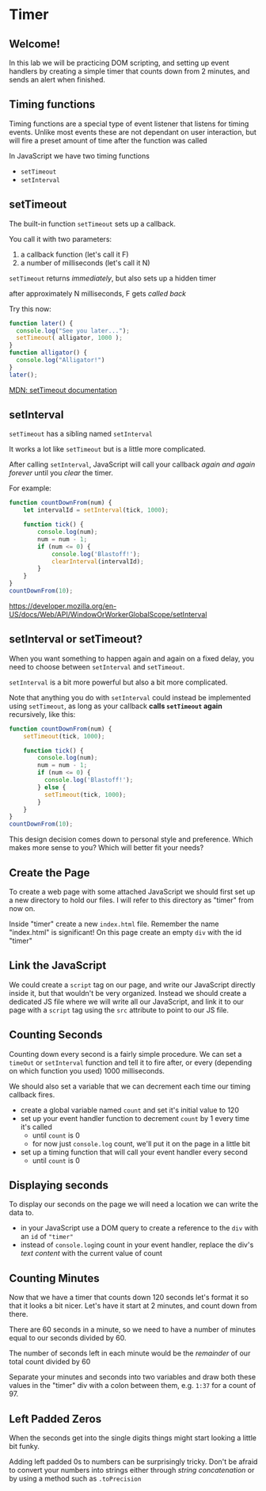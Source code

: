 # Timer

## Welcome!

In this lab we will be practicing DOM scripting, and setting up event handlers by creating a simple timer that counts down from 2 minutes, and sends an alert when finished.

## Timing functions

Timing functions are a special type of event listener that listens for timing events. Unlike most events these are not dependant on user interaction, but will fire a preset amount of time after the function was called

In JavaScript we have two timing functions
* `setTimeout`
* `setInterval`

## setTimeout

The built-in function `setTimeout` sets up a callback.

You call it with two parameters:

  1. a callback function (let's call it F)
  2. a number of milliseconds (let's call it N)

`setTimeout` returns *immediately*, but also sets up a hidden timer

after approximately N milliseconds, F gets *called back*

Try this now:

```javascript
function later() {
  console.log("See you later...");
  setTimeout( alligator, 1000 );
}
function alligator() {
  console.log("Alligator!")
}
later();
```

[MDN: setTimeout documentation](https://developer.mozilla.org/en-US/docs/Web/API/WindowOrWorkerGlobalScope/setTimeout)

## setInterval

`setTimeout` has a sibling named `setInterval`

It works a lot like `setTimeout` but is a little more complicated.

After calling `setInterval`, JavaScript will call your callback *again and again forever* until you *clear* the timer.

For example:

```javascript
function countDownFrom(num) {
    let intervalId = setInterval(tick, 1000);

    function tick() {
        console.log(num);
        num = num - 1;
        if (num <= 0) {
            console.log('Blastoff!');
            clearInterval(intervalId);
        }
    }
}
countDownFrom(10);
```

https://developer.mozilla.org/en-US/docs/Web/API/WindowOrWorkerGlobalScope/setInterval

## setInterval or setTimeout?

When you want something to happen again and again on a fixed delay, you need to choose between `setInterval` and `setTimeout`.

`setInterval` is a bit more powerful but also a bit more complicated.

Note that anything you do with `setInterval` could instead be implemented using `setTimeout`, as long as your callback **calls `setTimeout` again** recursively, like this:

```javascript
function countDownFrom(num) {
    setTimeout(tick, 1000);

    function tick() {
        console.log(num);
        num = num - 1;
        if (num <= 0) {
          console.log('Blastoff!');
        } else {
          setTimeout(tick, 1000);
        }
    }
}
countDownFrom(10);
```

This design decision comes down to personal style and preference. Which makes more sense to you? Which will better fit your needs?

## Create the Page

To create a web page with some attached JavaScript we should first set up a new directory to hold our files. I will refer to this directory as "timer" from now on.

Inside "timer" create a new `index.html` file. Remember the name "index.html" is significant! On this page create an empty `div` with the id "timer"

## Link the JavaScript

We could create a `script` tag on our page, and write our JavaScript directly inside it, but that wouldn't be very organized. Instead we should create a dedicated JS file where we will write all our JavaScript, and link it to our page with a `script` tag using the `src` attribute to point to our JS file.

## Counting Seconds

Counting down every second is a fairly simple procedure. We can set a `timeOut` or `setInterval` function and tell it to fire after, or every (depending on which function you used) 1000 milliseconds.

We should also set a variable that we can decrement each time our timing callback fires.

* create a global variable named `count` and set it's initial value to 120
* set up your event handler function to decrement `count` by 1 every time it's called
  * until `count` is 0
  * for now just `console.log` count, we'll put it on the page in a little bit
* set up a timing function that will call your event handler every second
  * until `count` is 0

## Displaying seconds

To display our seconds on the page we will need a location we can write the data to.

* in your JavaScript use a DOM query to create a reference to the `div` with an `id` of `"timer"`
* instead of `console.log`ing count in your event handler, replace the div's *text content* with the current value of count

## Counting Minutes

Now that we have a timer that counts down 120 seconds let's format it so that it looks a bit nicer. Let's have it start at 2 minutes, and count down from there.

There are 60 seconds in a minute, so we need to have a number of minutes equal to our seconds divided by 60.

The number of seconds left in each minute would be the *remainder* of our total count divided by 60

Separate your minutes and seconds into two variables and draw both these values in the "timer" div with a colon between them, e.g. `1:37` for a count of 97.

## Left Padded Zeros

When the seconds get into the single digits things might start looking a little bit funky.

Adding left padded 0s to numbers can be surprisingly tricky. Don't be afraid to convert your numbers into strings either through *string concatenation* or by using a method such as `.toPrecision`